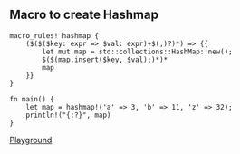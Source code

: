 ## Macro to create Hashmap

```
macro_rules! hashmap {
    ($($($key: expr => $val: expr)+$(,)?)*) => {{
        let mut map = std::collections::HashMap::new();
        $($(map.insert($key, $val);)*)*
        map
    }}
}

fn main() {
    let map = hashmap!('a' => 3, 'b' => 11, 'z' => 32);
    println!("{:?}", map)
}
```

[Playground](https://play.rust-lang.org/?version=stable&mode=debug&edition=2021&gist=496a2968805fc021b1d01907c505f65b)